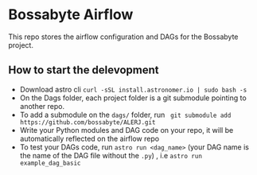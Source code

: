 # Bossabyte Airflow

This repo stores the airflow configuration and DAGs for the Bossabyte project.


## How to start the delevopment

- Download astro cli `curl -sSL install.astronomer.io | sudo bash -s`
- On the Dags folder, each project folder is a git submodule pointing to another repo.
- To add a submodule on the `dags/` folder, run ` git submodule add https://github.com/bossabyte/ALERJ.git`
- Write your Python modules and DAG code on your repo, it will be automatically reflected on the airflow repo
- To test your DAGs code, run `astro run <dag_name>` (your DAG name is the name of the DAG file without the `.py`) , i.e `astro run example_dag_basic`
